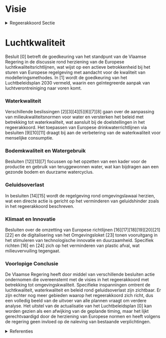 # Visie

<details>
        <summary>Regeerakkoord Sectie </summary>
        <p>2.5.1 Visie Een goede omgevingskwaliteit is essentieel voor de kwaliteit van alle leven. Een goede luchtkwali-teit zorgt voor leefbare steden en dorpen en vermindert sterk de kans op aandoeningen; een goede waterkwaliteit levert ons kwaliteitsvol water voor mens, natuur en industrie en zorgt voor mooie en aangename omgeving om naast het water te wonen en recreëren. Een gezonde bodem is de basis voor onze voedselvoorziening en voor een diverse en weerbare natuur. Overmatig geluid en licht veroorzaken hinder en stress voor mens en dier. Dankzij de kracht van menselijke innovatie en technologische vernieuwingen zijn we op het vlak van water- en luchtkwaliteit en afvalverwerking fel vooruitgegaan. Maar het werk is uiteraard niet af. De Vlaamse regering zal alles in het werk stellen om de Europese waterkwaliteitsdoelstellingen te halen volgens de Europees gestelde timing. De luchtkwaliteit willen we verder verbeteren. Hierbij bieden we maximaal kansen voor inno-vatie via samenwerking tussen kennisinstellingen, publieke en private actoren om nieuwe diensten en producten te ontwikkelen die ons toelaten beter de kwaliteit van de omgeving op te volgen en te evalueren, sneller te kunnen reageren, emissies en risico’s te beperken én te saneren waar nodig. Recente ontwikkelingen als “internet of things” en “smart cities” bieden hier nieuwe opportuniteiten, naast de reeds opgebouwde expertise in de milieusector. Binnen het kader van de Europese regelgeving herzien we onze milieuregelgeving, inzonderheid de Vlarem-regelgeving en gaan voor een maxi-male vereenvoudiging. </p>
        </details> 

# Luchtkwaliteit
Besluit \[0\] betreft de goedkeuring van het standpunt van de Vlaamse Regering in de discussie rond herziening van de Europese luchtkwaliteitsrichtlijnen, wat wijst op een actieve betrokkenheid bij het sturen van Europese regelgeving met aandacht voor de kwaliteit van modelleringsmethodes. In \[1\] wordt de goedkeuring van het Luchtbeleidsplan 2030 vermeld, waarin een geïntegreerde aanpak van luchtverontreiniging naar voren komt.

### Waterkwaliteit
Verschillende beslissingen \[2\]\[3\]\[4\]\[5\]\[6\]\[7\]\[8\] gaan over de aanpassing van milieukwaliteitsnormen voor water en versterken het beleid met betrekking tot waterkwaliteit, wat aansluit bij de doelstellingen in het regeerakkoord. Het toepassen van Europese drinkwaterrichtlijnen via besluiten \[9\]\[10\]\[11\] draagt bij aan de verbetering van de waterkwaliteit voor menselijke consumptie.

### Bodemkwaliteit en Watergebruik
Besluiten \[12\]\[13\]\[7\] focussen op het opzetten van een kader voor de productie en gebruik van teruggewonnen water, wat kan bijdragen aan een gezonde bodem en duurzame watercyclus.

### Geluidsoverlast
In besluiten \[14\]\[15\] wordt de regelgeving rond omgevingslawaai herzien, wat een directe actie is gericht op het verminderen van geluidshinder zoals in het regeerakkoord beschreven.

### Klimaat en Innovatie
Besluiten over de omzetting van Europese richtlijnen \[16\]\[17\]\[18\]\[19\]\[20\]\[21\]\[22\] en de digitalisering van het Omgevingsloket \[23\] tonen vooruitgang in het stimuleren van technologische innovatie en duurzaamheid. Specifiek richten \[16\] en \[24\] zich op het verminderen van plastic afval, wat milieuvervuiling tegengaat.

### Voorlopige Conclusie
De Vlaamse Regering heeft door middel van verschillende besluiten actie ondernomen die overeenstemt met de visies in het regeerakkoord met betrekking tot omgevingskwaliteit. Specifieke inspanningen omtrent de luchtkwaliteit, waterkwaliteit en beleid rond geluidsoverlast zijn zichtbaar. Er zijn echter nog meer gebieden waarop het regeerakkoord zich richt, dus een volledig beeld van de uitvoer van alle plannen vraagt om verdere analyse. Het uitstel van de actualisatie van het Luchtbeleidsplan \[0\] kan worden gezien als een afwijking van de geplande timing, maar het lijkt gerechtvaardigd door de herziening van Europese normen en heeft volgens de regering geen invloed op de naleving van bestaande verplichtingen.

<details>
        <summary> Referenties</summary>
        **[\[0\]](https://beslissingenvlaamseregering.vlaanderen.be/?search=Europese%20Richtlijn%20over%20de%20luchtkwaliteit%20en%20schonere%20lucht%20voor%20Europa%20%28herschikking%29%3A%20standpuntbepaling&dateOption=select&startDate=2023-10-06T08%3A00%3A00Z&endDate=2023-10-06T08%3A00%3A00Z)** : **(2023-10-06)** Europese Richtlijn over de luchtkwaliteit en schonere lucht voor Europa (herschikking): standpuntbepaling 

**[\[1\]](https://beslissingenvlaamseregering.vlaanderen.be/?search=Luchtbeleidsplan%202030%20&dateOption=select&startDate=2019-10-25T08%3A00%3A00Z&endDate=2019-10-25T08%3A00%3A00Z)** : **(2019-10-25)** Luchtbeleidsplan 2030  

**[\[2\]](https://beslissingenvlaamseregering.vlaanderen.be/?search=Aanpassing%20milieukwaliteitsnormen%20oppervlaktewater%2C%20waterbodems%20en%20stofneerslag&dateOption=select&startDate=2023-04-28T08%3A00%3A00Z&endDate=2023-04-28T08%3A00%3A00Z)** : **(2023-04-28)** Aanpassing milieukwaliteitsnormen oppervlaktewater, waterbodems en stofneerslag 

**[\[3\]](https://beslissingenvlaamseregering.vlaanderen.be/?search=Aanpassing%20milieukwaliteitsnormen%20oppervlaktewater%2C%20waterbodems%20en%20stofneerslag&dateOption=select&startDate=2022-09-16T08%3A00%3A00Z&endDate=2022-09-16T08%3A00%3A00Z)** : **(2022-09-16)** Aanpassing milieukwaliteitsnormen oppervlaktewater, waterbodems en stofneerslag 

**[\[4\]](https://beslissingenvlaamseregering.vlaanderen.be/?search=Verzameldecreet%20waterwetgeving%202023&dateOption=select&startDate=2023-10-13T08%3A00%3A00Z&endDate=2023-10-13T08%3A00%3A00Z)** : **(2023-10-13)** Verzameldecreet waterwetgeving 2023 

**[\[5\]](https://beslissingenvlaamseregering.vlaanderen.be/?search=Wijziging%20besluiten%20rond%20waterregelgeving&dateOption=select&startDate=2022-12-02T09%3A00%3A00Z&endDate=2022-12-02T09%3A00%3A00Z)** : **(2022-12-02)** Wijziging besluiten rond waterregelgeving 

**[\[6\]](https://beslissingenvlaamseregering.vlaanderen.be/?search=Wijziging%20besluiten%20rond%20waterregelgeving&dateOption=select&startDate=2023-10-27T08%3A00%3A00Z&endDate=2023-10-27T08%3A00%3A00Z)** : **(2023-10-27)** Wijziging besluiten rond waterregelgeving 

**[\[7\]](https://beslissingenvlaamseregering.vlaanderen.be/?search=Kader%20voor%20levering%20en%20%28her%29gebruik%20teruggewonnen%20water&dateOption=select&startDate=2023-05-26T08%3A00%3A00Z&endDate=2023-05-26T08%3A00%3A00Z)** : **(2023-05-26)** Kader voor levering en (her)gebruik teruggewonnen water 

**[\[8\]](https://beslissingenvlaamseregering.vlaanderen.be/?search=Subsidie%20projectoproep%20circulair%20water&dateOption=select&startDate=2023-03-31T08%3A00%3A00Z&endDate=2023-03-31T08%3A00%3A00Z)** : **(2023-03-31)** Subsidie projectoproep circulair water 

**[\[9\]](https://beslissingenvlaamseregering.vlaanderen.be/?search=Omzetting%20Europese%20drinkwaterrichtlijn&dateOption=select&startDate=2023-01-20T09%3A00%3A00Z&endDate=2023-01-20T09%3A00%3A00Z)** : **(2023-01-20)** Omzetting Europese drinkwaterrichtlijn 

**[\[10\]](https://beslissingenvlaamseregering.vlaanderen.be/?search=Omzetting%20Europese%20drinkwaterrichtlijn&dateOption=select&startDate=2022-11-18T09%3A00%3A00Z&endDate=2022-11-18T09%3A00%3A00Z)** : **(2022-11-18)** Omzetting Europese drinkwaterrichtlijn 

**[\[11\]](https://beslissingenvlaamseregering.vlaanderen.be/?search=Omzetting%20Europese%20drinkwaterrichtlijn&dateOption=select&startDate=2022-07-15T08%3A00%3A00Z&endDate=2022-07-15T08%3A00%3A00Z)** : **(2022-07-15)** Omzetting Europese drinkwaterrichtlijn 

**[\[12\]](https://beslissingenvlaamseregering.vlaanderen.be/?search=Kader%20voor%20kwaliteit%2C%20levering%20en%20%28her%29gebruik%20teruggewonnen%20water&dateOption=select&startDate=2023-07-14T08%3A00%3A00Z&endDate=2023-07-14T08%3A00%3A00Z)** : **(2023-07-14)** Kader voor kwaliteit, levering en (her)gebruik teruggewonnen water 

**[\[13\]](https://beslissingenvlaamseregering.vlaanderen.be/?search=Kader%20voor%20levering%20en%20%28her%29gebruik%20teruggewonnen%20water&dateOption=select&startDate=2023-04-28T08%3A00%3A00Z&endDate=2023-04-28T08%3A00%3A00Z)** : **(2023-04-28)** Kader voor levering en (her)gebruik teruggewonnen water 

**[\[14\]](https://beslissingenvlaamseregering.vlaanderen.be/?search=Wijziging%20besluit%20algemene%20en%20sectorale%20bepalingen%20milieuhygi%C3%ABne%20%28VLAREM%29%2C%20wat%20betreft%20de%20beleidstaken%20voor%20de%20evaluatie%20en%20de%20beheersing%20van%20omgevingslawaai&dateOption=select&startDate=2021-12-10T09%3A00%3A00Z&endDate=2021-12-10T09%3A00%3A00Z)** : **(2021-12-10)** Wijziging besluit algemene en sectorale bepalingen milieuhygiëne (VLAREM), wat betreft de beleidstaken voor de evaluatie en de beheersing van omgevingslawaai 

**[\[15\]](https://beslissingenvlaamseregering.vlaanderen.be/?search=Wijziging%20besluit%20algemene%20en%20sectorale%20bepalingen%20milieuhygi%C3%ABne%20%28VLAREM%29%2C%20wat%20betreft%20de%20beleidstaken%20voor%20de%20evaluatie%20en%20de%20beheersing%20van%20omgevingslawaai&dateOption=select&startDate=2022-01-28T09%3A00%3A00Z&endDate=2022-01-28T09%3A00%3A00Z)** : **(2022-01-28)** Wijziging besluit algemene en sectorale bepalingen milieuhygiëne (VLAREM), wat betreft de beleidstaken voor de evaluatie en de beheersing van omgevingslawaai 

**[\[16\]](https://beslissingenvlaamseregering.vlaanderen.be/?search=Omzetting%20Europese%20Richtlijn%20vermindering%20effecten%20bepaalde%20kunststofproducten%20op%20het%20milieu%3A%20wijzigingsbesluit&dateOption=select&startDate=2023-12-22T09%3A00%3A00Z&endDate=2023-12-22T09%3A00%3A00Z)** : **(2023-12-22)** Omzetting Europese Richtlijn vermindering effecten bepaalde kunststofproducten op het milieu: wijzigingsbesluit 

**[\[17\]](https://beslissingenvlaamseregering.vlaanderen.be/?search=Bevoegdheid%20%27verontreiniging%20van%20de%20atmosfeer%20voorkomen%20en%20beperken%27%3A%20toewijzing%20aan%20de%20Vlaamse%20Milieumaatschappij&dateOption=select&startDate=2021-01-29T09%3A00%3A00Z&endDate=2021-01-29T09%3A00%3A00Z)** : **(2021-01-29)** Bevoegdheid 'verontreiniging van de atmosfeer voorkomen en beperken': toewijzing aan de Vlaamse Milieumaatschappij 

**[\[18\]](https://beslissingenvlaamseregering.vlaanderen.be/?search=Voorschriften%20landbouwsubsidies%20voor%20uitvoering%20maatregelen%20met%20een%20gunstig%20effect%20op%20het%20milieu%2C%20het%20klimaat%20en%20de%20biodiversiteit&dateOption=select&startDate=2023-04-21T08%3A00%3A00Z&endDate=2023-04-21T08%3A00%3A00Z)** : **(2023-04-21)** Voorschriften landbouwsubsidies voor uitvoering maatregelen met een gunstig effect op het milieu, het klimaat en de biodiversiteit 

**[\[19\]](https://beslissingenvlaamseregering.vlaanderen.be/?search=Omzetting%20Europese%20Richtlijn%20vermindering%20effecten%20bepaalde%20kunststofproducten%20op%20het%20milieu%3A%20wijzigingsbesluit&dateOption=select&startDate=2022-10-28T08%3A00%3A00Z&endDate=2022-10-28T08%3A00%3A00Z)** : **(2022-10-28)** Omzetting Europese Richtlijn vermindering effecten bepaalde kunststofproducten op het milieu: wijzigingsbesluit 

**[\[20\]](https://beslissingenvlaamseregering.vlaanderen.be/?search=Plan%20Vlaamse%20Veerkracht%3A%20dossiernummers%2025%20en%2027&dateOption=select&startDate=2021-05-28T08%3A00%3A00Z&endDate=2021-05-28T08%3A00%3A00Z)** : **(2021-05-28)** Plan Vlaamse Veerkracht: dossiernummers 25 en 27 

**[\[21\]](https://beslissingenvlaamseregering.vlaanderen.be/?search=Omzetting%20Europese%20Richtlijn%20vermindering%20effecten%20bepaalde%20kunststofproducten%20op%20het%20milieu%3A%20wijzigingsbesluit&dateOption=select&startDate=2023-02-10T09%3A00%3A00Z&endDate=2023-02-10T09%3A00%3A00Z)** : **(2023-02-10)** Omzetting Europese Richtlijn vermindering effecten bepaalde kunststofproducten op het milieu: wijzigingsbesluit 

**[\[22\]](https://beslissingenvlaamseregering.vlaanderen.be/?search=Visienota%20%27Bijkomende%20maatregelen%20Klimaat%27&dateOption=select&startDate=2021-11-05T15%3A30%3A00Z&endDate=2021-11-05T15%3A30%3A00Z)** : **(2021-11-05)** Visienota 'Bijkomende maatregelen Klimaat' 

**[\[23\]](https://beslissingenvlaamseregering.vlaanderen.be/?search=Plan%20Vlaamse%20Veerkracht%3A%20Omgevingsloket%20-%20digitalisering%20inzageloket%20en%20omgevingscheck&dateOption=select&startDate=2021-04-23T08%3A00%3A00Z&endDate=2021-04-23T08%3A00%3A00Z)** : **(2021-04-23)** Plan Vlaamse Veerkracht: Omgevingsloket - digitalisering inzageloket en omgevingscheck 

**[\[24\]](https://beslissingenvlaamseregering.vlaanderen.be/?search=Omzetting%20Europese%20Richtlijn%20vermindering%20effecten%20bepaalde%20kunststofproducten%20op%20het%20milieu%3A%20wijzigingsbesluit&dateOption=select&startDate=2023-07-07T09%3A00%3A00Z&endDate=2023-07-07T09%3A00%3A00Z)** : **(2023-07-07)** Omzetting Europese Richtlijn vermindering effecten bepaalde kunststofproducten op het milieu: wijzigingsbesluit 
        </details> 

